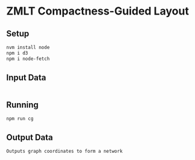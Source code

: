 # ZMLT Compactness-Guided Layout

## Setup

```bash
nvm install node
npm i d3
npm i node-fetch
```

## Input Data

```

```

## Running

```
npm run cg
```

## Output Data

```
Outputs graph coordinates to form a network
```
